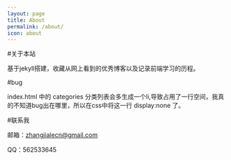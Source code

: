 ```yaml
---
layout: page
title: About
permalink: /about/
icon: about
---
```


#关于本站

基于jekyll搭建，收藏从网上看到的优秀博客以及记录前端学习的历程。


#bug

index.html  中的 categories 分类列表会多生成一个li,导致占用了一行空间，我真的不知道bug出在哪里，所以在css中将这一行 display:none 了。



#联系我

邮箱：[zhangjialecn@gmail.com](mailto:zhangjialecn@gmail.com)

QQ：562533645
